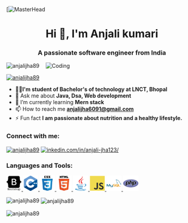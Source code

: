 [![MasterHead](https://usa.bootcampcdn.com/wp-content/uploads/sites/108/2021/03/CDG_blog_post_image_02-2.jpg)
<h1 align="center">Hi 👋, I'm Anjali kumari</h1>
<h3 align="center">A passionate software engineer from India</h3>
<img align="right" alt="Coding" width="400" src="https://media.tenor.com/rePDfDWO3XoAAAAd/hacking.gif">

<p align="left"> <img src="https://komarev.com/ghpvc/?username=anjalijha89&label=Profile%20views&color=0e75b6&style=flat" alt="anjalijha89" /> </p>

<p align="left"> <a href="https://twitter.com/anjalijha89" target="blank"><img src="https://img.shields.io/twitter/follow/anjalijha89?logo=twitter&style=for-the-badge" alt="anjalijha89" /></a> </p>


- 👨‍💻**I'm student of Bachelor's of technology at LNCT, Bhopal**
- 💬 Ask me about **Java, Dsa, Web development**
- 🌱 I’m currently learning **Mern stack**
- 📫 How to reach me **anjalijha6091@gmail.com**
- ⚡ Fun fact **I am passionate about nutrition and a healthy lifestyle.**

<h3 align="left">Connect with me:</h3>
<p align="left">
<a href="https://twitter.com/anjalijha89" target="blank"><img align="center" src="https://raw.githubusercontent.com/rahuldkjain/github-profile-readme-generator/master/src/images/icons/Social/twitter.svg" alt="anjalijha89" height="30" width="40" /></a>
<a href="https://linkedin.com/in/inkedin.com/in/anjali-jha123/" target="blank"><img align="center" src="https://raw.githubusercontent.com/rahuldkjain/github-profile-readme-generator/master/src/images/icons/Social/linked-in-alt.svg" alt="inkedin.com/in/anjali-jha123/" height="30" width="40" /></a>
</p>

<h3 align="left">Languages and Tools:</h3>
<p align="left"> <a href="https://getbootstrap.com" target="_blank" rel="noreferrer"> <img src="https://raw.githubusercontent.com/devicons/devicon/master/icons/bootstrap/bootstrap-plain-wordmark.svg" alt="bootstrap" width="40" height="40"/> </a> <a href="https://www.w3schools.com/cpp/" target="_blank" rel="noreferrer"> <img src="https://raw.githubusercontent.com/devicons/devicon/master/icons/cplusplus/cplusplus-original.svg" alt="cplusplus" width="40" height="40"/> </a> <a href="https://www.w3schools.com/css/" target="_blank" rel="noreferrer"> <img src="https://raw.githubusercontent.com/devicons/devicon/master/icons/css3/css3-original-wordmark.svg" alt="css3" width="40" height="40"/> </a> <a href="https://www.w3.org/html/" target="_blank" rel="noreferrer"> <img src="https://raw.githubusercontent.com/devicons/devicon/master/icons/html5/html5-original-wordmark.svg" alt="html5" width="40" height="40"/> </a> <a href="https://www.java.com" target="_blank" rel="noreferrer"> <img src="https://raw.githubusercontent.com/devicons/devicon/master/icons/java/java-original.svg" alt="java" width="40" height="40"/> </a> <a href="https://developer.mozilla.org/en-US/docs/Web/JavaScript" target="_blank" rel="noreferrer"> <img src="https://raw.githubusercontent.com/devicons/devicon/master/icons/javascript/javascript-original.svg" alt="javascript" width="40" height="40"/> </a> <a href="https://www.mysql.com/" target="_blank" rel="noreferrer"> <img src="https://raw.githubusercontent.com/devicons/devicon/master/icons/mysql/mysql-original-wordmark.svg" alt="mysql" width="40" height="40"/> </a> <a href="https://www.php.net" target="_blank" rel="noreferrer"> <img src="https://raw.githubusercontent.com/devicons/devicon/master/icons/php/php-original.svg" alt="php" width="40" height="40"/> </a> </p>

<p><img align="left" src="https://github-readme-stats.vercel.app/api/top-langs?username=anjalijha89&show_icons=true&locale=en&layout=compact" alt="anjalijha89" /></p>

<p>&nbsp;<img align="center" src="https://github-readme-stats.vercel.app/api?username=anjalijha89&show_icons=true&locale=en" alt="anjalijha89" /></p>

<p><img align="center" src="https://github-readme-streak-stats.herokuapp.com/?user=anjalijha89&" alt="anjalijha89" /></p>
